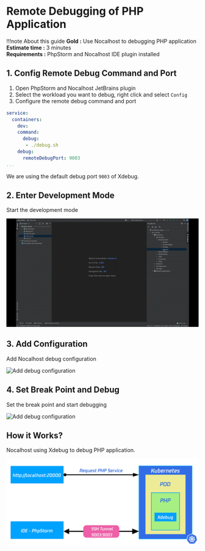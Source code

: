 # Remote Debugging of PHP Application

!!!note About this guide
    **Gold :**  Use Nocalhost to debugging PHP application <br />
    **Estimate time :** 3 minutes<br />
    **Requirements :** PhpStorm and Nocalhost IDE plugin installed
## 1. Config Remote Debug Command and Port

1. Open PhpStorm and Nocalhost JetBrains plugin
2. Select the workload you want to debug, right click and select `Config`
3. Configure the remote debug command and port

```yaml hl_lines="5-8"
service:
  containers:
    dev:
    command:
      debug:
       - ./debug.sh
    debug:
      remoteDebugPort: 9003
...
```
We are using the default debug port `9003` of Xdebug.

## 2. Enter Development Mode

Start the development mode

![Enter development mode](../../assets/images/debug/php-devmode.gif)

## 3. Add Configuration

Add Nocalhost debug configuration

![Add debug configuration](../../assets/images/debug/php-add-config.gif)

## 4. Set Break Point and Debug

Set the break point and start debugging 

![Add debug configuration](../../assets/images/debug/php-break-debug.gif)

## How it Works?

Nocalhost using Xdebug to debug PHP application.

![Add debug configuration](../../assets/images/debug/php-debug.jpg)

